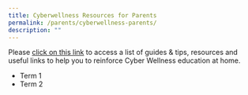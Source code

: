 ```yaml
---
title: Cyberwellness Resources for Parents
permalink: /parents/cyberwellness-parents/
description: ""
---
```

Please [click on this link](https://www.moe.gov.sg/education-in-sg/our-programmes/cyber-wellness) to access a list of guides & tips, resources and useful links to help you to reinforce Cyber Wellness education at home.

* Term 1
* Term 2